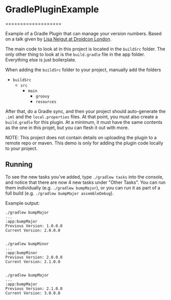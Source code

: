 # GradlePluginExample
===================

Example of a Gradle Plugin that can manage your version numbers. Based on a talk given by [Lisa Neigut at Droidcon London](https://skillsmatter.com/skillscasts/5625-gradlin-plugging-it-in-for-build-success).

The main code to look at in this project is located in the `buildSrc` folder. The only other thing to look at is the `build.gradle` file in the app folder. Everything else is just boilerplate.

When adding the `buildSrc` folder to your project, manually add the folders 
- `buildSrc`
  - `src`
    - `main`
      - `groovy`
      - `resources`
      
After that, do a Gradle sync, and then your project should auto-generate the `.iml` and the `local.properties` files. At that point, you must also create a `build.gradle` for this plugin. At a minimum, it must have the same contents as the one in this projet, but you can flesh it out with more.

NOTE: This project does not contain details on uploading the plugin to a remote repo or maven. This demo is only for adding the plugin code locally to your project.

## Running

To see the new tasks you've added, type `./gradlew tasks` into the console, and notice that there are now 4 new tasks under "Other Tasks". You can run them individually (e.g. `./gradlew bumpMajor`), or you can run it as part of a full build (e.g. `./gradlew bumpMajor assembleDebug`).

Example output:

```
./gradlew bumpMajor
...
:app:bumpMajor
Previous Version: 1.0.0.0
Current Version: 2.0.0.0


./gradlew bumpMinor
...
:app:bumpMinor
Previous Version: 2.0.0.0
Current Version: 2.1.0.0


./gradlew bumpMajor
...
:app:bumpMajor
Previous Version: 2.1.0.0
Current Version: 3.0.0.0
```


